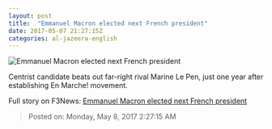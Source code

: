 ```yaml
---
layout: post
title:  "Emmanuel Macron elected next French president"
date: 2017-05-07 21:27:15Z
categories: al-jazeera-english
---
```


![Emmanuel Macron elected next French president](http://www.aljazeera.com/mritems/Images/2017/5/7/8ade3439fd1246739c68d7825b37232d_18.jpg)

Centrist candidate beats out far-right rival Marine Le Pen, just one year after establishing En Marche! movement.


Full story on F3News: [Emmanuel Macron elected next French president](http://www.f3nws.com/n/hMfMbC)

> Posted on: Monday, May 8, 2017 2:27:15 AM
